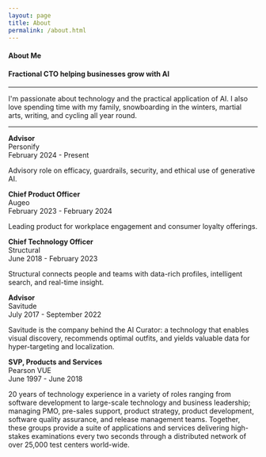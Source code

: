 ```yaml
---
layout: page
title: About
permalink: /about.html
---
```


<h4 class="uk-text-large uk-text-light uk-margin-remove-bottom">
    About Me
</h4>
<h4 class="uk-text-lighter uk-margin-remove-top">
    Fractional CTO helping businesses grow with AI
</h4>
<hr class="uk-divider-small">
<div class="uk-margin-medium-top"></div>

I'm passionate about technology and the practical application of AI.
I also love spending time with my family,
snowboarding in the winters, martial arts, writing, and cycling all year round.

<hr class="uk-divider-small">
<div class="uk-margin-medium-top"></div>

**Advisor**  
Personify  
February 2024 - Present

Advisory role on efficacy, guardrails, security, and ethical use of generative AI.

**Chief Product Officer**  
Augeo  
February 2023 - February 2024

Leading product for workplace engagement and consumer loyalty offerings.

**Chief Technology Officer**  
Structural  
June 2018 - February 2023

Structural connects people and teams with data-rich profiles, intelligent search, and real-time insight.

**Advisor**  
Savitude  
July 2017 - September 2022

Savitude is the company behind the AI Curator: a technology that enables visual discovery, recommends optimal outfits,
and yields valuable data for hyper-targeting and localization.

**SVP, Products and Services**  
Pearson VUE  
June 1997 - June 2018

20 years of technology experience in a variety of roles ranging from software development to large-scale technology and
business leadership; managing PMO, pre-sales support, product strategy, product development, software quality assurance,
and release management teams. Together, these groups provide a suite of applications and services delivering high-stakes
examinations every two seconds through a distributed network of over 25,000 test centers world-wide.